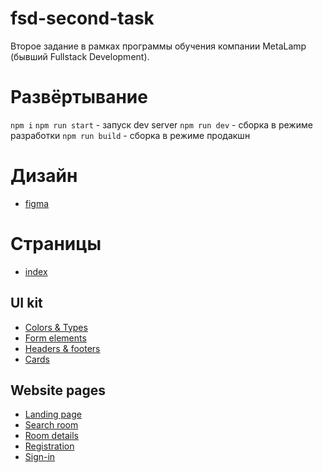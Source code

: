 # fsd-second-task
Второе задание в рамках программы обучения компании MetaLamp (бывший Fullstack Development).
# Развёртывание
`npm i`
`npm run start` - запуск dev server
`npm run dev` - сборка в режиме разработки
`npm run build` - сборка в режиме продакшн
# Дизайн
+ [figma](https://www.figma.com/file/MumYcKVk9RkKZEG6dR5E3A/MetaLamp-(former-FSD)-frontend-education-program.-The-2nd-task?node-id=0%3A1)
# Страницы
+ [index](https://ftigran.github.io/pages/Toxin/)
 ## UI kit
+ [Colors & Types](https://ftigran.github.io/pages/Toxin/colors-and-type.html)
+ [Form elements](https://ftigran.github.io/pages/Toxin/form-elements.html)
+ [Headers & footers](https://ftigran.github.io/pages/Toxin/headers-and-footers.html)
+ [Cards](https://ftigran.github.io/pages/Toxin/cards.html)
## Website pages
+ [Landing page](https://ftigran.github.io/pages/Toxin/landing-page.html)
+ [Search room](https://ftigran.github.io/pages/Toxin/search-room.html)
+ [Room details](https://ftigran.github.io/pages/Toxin/room-details.html)
+ [Registration](https://ftigran.github.io/pages/Toxin/registration.html)
+ [Sign-in](https://ftigran.github.io/pages/Toxin/sign-in.html)

